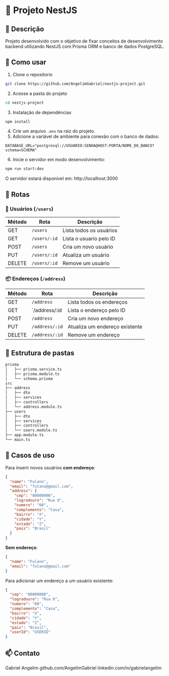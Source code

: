 # 🧱 Projeto NestJS

## 📌 Descrição

Projeto desenvolvido com o objetivo de fixar conceitos de desenvolvimento backend utilizando NestJS com Prisma ORM e banco de dados PostgreSQL.

## 🚀 Como usar

1. Clone o repositorio

```bash
git clone https://github.com/AngelimGabriel/nestjs-project.git
```

2. Acesse a pasta do projeto

```bash
cd nestjs-project
```

3. Instalação de dependências

```bash
npm install
```

4. Crie um arquivo `.env` na raiz do projeto.
5. Adicione a variável de ambiente para conexão com o banco de dados:

```env
DATABASE_URL="postgresql://USUARIO:SENHA@HOST:PORTA/NOME_DO_BANCO?schema=SCHEMA"
```

6. Inicie o servidor em modo desenvolvimento:

```bash
npm run start:dev
```

O servidor estará disponível em: http://localhost:3000

## 🧾 Rotas

### 👤 Usuários (`/users`)

| Método | Rota         | Descrição               |
| ------ | ------------ | ----------------------- |
| GET    | `/users`     | Lista todos os usuários |
| GET    | `/users/:id` | Lista o usuario pelo ID |
| POST   | `/users`     | Cria um novo usuário    |
| PUT    | `/users/:id` | Atualiza um usuário     |
| DELETE | `/users/:id` | Remove um usuário       |

### 📦 Endereços (`/address`)

| Método | Rota           | Descrição                      |
| ------ | -------------- | ------------------------------ |
| GET    | `/address`     | Lista todos os endereços       |
| GET    | `/address/:id  | Lista o endereço pelo ID       |
| POST   | `/address`     | Cria um novo endereço          |
| PUT    | `/address/:id` | Atualiza um endereço existente |
| DELETE | `/address/:id` | Remove um endereço             |

## 📂 Estrutura de pastas

```bash
prisma
│   ├── prisma.service.ts
│   ├── prisma.module.ts
│   └── schema.prisma
src
├── address
│   ├── dto
│   ├── services
│   ├── controllers
│   └── address.module.ts
├── users
│   ├── dto
│   ├── services
│   ├── controllers
│   └── users.module.ts
├── app.module.ts
└── main.ts
```

## 🧾 Casos de uso

Para inserir novos usuários **com endereço**:

```json
{
  "name": "Fulano",
  "email": "fulano@gmail.com",
  "address": {
    "cep": "00000000",
    "logradouro": "Rua 0",
    "numero": "00",
    "complemento": "Casa",
    "bairro": "X",
    "cidade": "Y",
    "estado": "Z",
    "pais": "Brasil"
  }
}
```

**Sem endereço**:

```json
{
  "name": "Fulano",
  "email": "fulano@gmail.com"
}
```

Para adicionar um endereço a um usuário existente:

```json
{
  "cep": "00000000",
  "logradouro": "Rua 0",
  "numero": "00",
  "complemento": "Casa",
  "bairro": "X",
  "cidade": "Y",
  "estado": "Z",
  "pais": "Brasil",
  "userId": "USERID"
}
```

## 📫 Contato

Gabriel Angelim
github.com/AngelimGabriel
linkedin.com/in/gabrielangelim
